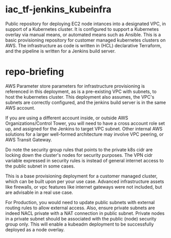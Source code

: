 # iac_tf-jenkins_kubeinfra
Public repository for deploying EC2 node intances into a designated VPC, in support of a Kubernetes cluster. It is configured to support a Kubernetes overlay via manual means, or automated means such as Ansible. This is a basic provisioning repository for customer managed kubernetes clusters on AWS. The infrastructure as code is written in (HCL) declarative Terraform, and the pipeline is written for a Jenkins build server.

# repo-briefing
AWS Parameter store parameters for infrastructure provisioning is referenced in this deployment, as is a pre-existing VPC with subnets, to host the kubernetes cluster. This deployment also assumes, the VPC's subnets are correctly configured, and the jenkins build server is in the same AWS account. 

If you are using a different account inside, or outside AWS Organizations/Control Tower, you will need to have a cross account role set up, and assigned for the Jenkins to target VPC subnet. Other internal AWS solutions for a larger well-formed architecture may involve VPC peering, or AWS Transit Gateway.

Do note the security group rules that points to the private k8s cidr are locking down the cluster's nodes for security purposes. The VPN cidr variable expressed in security rules is instead of general internet access to the public subnet in some cases. 

This is a base provisioning deployment for a customer managed cluster, which can be built upon per your use case. Advanced infrastructure assets like firewalls, or vpc features like internet gateways were not included, but are advisable in a real use case.

For Production, you would need to update public subnets with external routing rules to allow external access. Also, ensure private subnets are indeed NACL private with a NAT connection in public subnet. Private nodes in a private subnet should be associated with the public (node) security group only. This will enable a kubeadm deployment to be successfully deployed as a node overlay.
